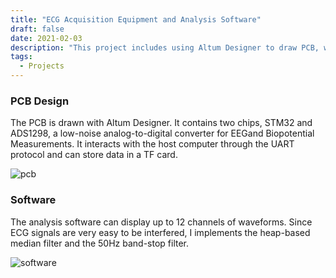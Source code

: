 ```yaml
---
title: "ECG Acquisition Equipment and Analysis Software"
draft: false
date: 2021-02-03
description: "This project includes using Altum Designer to draw PCB, writing UART communication programs, and developing software based on QT for ECG signal analysis, recording and visualization."
tags:
  - Projects
---
```

### PCB Design
The PCB is drawn with Altum Designer.
It contains two chips, STM32 and ADS1298, a low-noise analog-to-digital converter for EEGand Biopotential Measurements.
It interacts with the host computer through the UART protocol and can store data in a TF card.

![pcb](https://s2.loli.net/2024/03/01/bk2LE1jy5mchZXd.jpg)

### Software
The analysis software can display up to 12 channels of waveforms.
Since ECG signals are very easy to be interfered, I implements the heap-based median filter and the 50Hz band-stop filter.

![software](https://s2.loli.net/2024/03/01/HUJrnekdNLiQXc5.jpg)